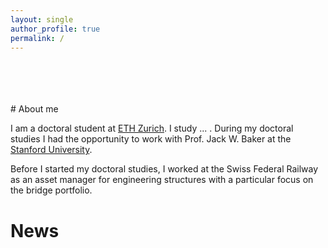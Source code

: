 ```yaml
---
layout: single
author_profile: true
permalink: /
---
```



<br>
<br>
<br>
<br>
# About me

I am a doctoral student at [ETH Zurich](https://www.ethz.ch/). I study ... . During my doctoral studies I had the opportunity to work with Prof. Jack W. Baker at the [Stanford University](https://www.stanford.edu/).

Before I started my doctoral studies, I worked at the Swiss Federal Railway as an asset manager for engineering structures with a particular focus on the bridge portfolio. 

# News

